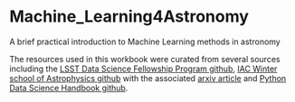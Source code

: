# Machine_Learning4Astronomy
A brief practical introduction to Machine Learning methods in astronomy

The resources used in this workbook were curated from several sources including the [LSST Data Science Fellowship Program github](https://github.com/LSSTC-DSFP/LSSTC-DSFP-Sessions), [IAC Winter school of Astrophysics github](https://github.com/LSSTC-DSFP/LSSTC-DSFP-Sessions) with the associated [arxiv article](https://arxiv.org/abs/1904.07248) and [Python Data Science Handbook github](https://github.com/jakevdp/PythonDataScienceHandbook/blob/8a34a4f653bdbdc01415a94dc20d4e9b97438965/notebooks/Index.ipynb).

